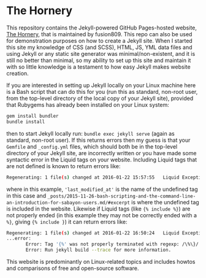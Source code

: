 # The Hornery
This repository contains the Jekyll-powered GitHub Pages-hosted website, [The Hornery](https://fusion809.github.io), that is maintained by fusion809. This repo can also be used for demonstration purposes on how to create a Jekyll site. When I started this site my knowledge of CSS (and SCSS), HTML, JS, YML data files and using Jekyll or any static site generator was minimal/non-existent, and it is still no better than minimal, so my ability to set up this site and maintain it with so little knowledge is a testament to how easy Jekyll makes website creation.

If you are interested in setting up Jekyll locally on your Linux machine here is a Bash script that can do this for you (run this as standard, non-root user, from the top-level directory of the local copy of your Jekyll site), provided that Rubygems has already been installed on your Linux system:
```bash
gem install bundler
bundle install
```
then to start Jekyll locally run: `bundle exec jekyll serve` (again as standard, non-root user). If this returns errors then my guess is that your `Gemfile` and `_config.yml` files, which should both be in the top-level directory of your Jekyll site, are incorrectly written or you have made some syntactic error in the Liquid tags on your website. Including Liquid tags that are not defined is known to return errors like:
```bash
Regenerating: 1 file(s) changed at 2016-01-22 15:57:55   Liquid Exception: Unknown tag 'last_modified_at' in _posts/2015-11-26-bash-scripting-and-the-command-line-an-introduction-for-sabayon-users.md/#excerpt
```
where in this example, `'last_modified_at'` is the name of the undefined tag in this case and `_posts/2015-11-26-bash-scripting-and-the-command-line-an-introduction-for-sabayon-users.md/#excerpt` is where the undefined tag is included in the website. Likewise if Liquid tags (like `{% include %}`) are not properly ended (in this example they may not be correctly ended with a `%}`, giving `{% include }`) it can return errors like:
```bash
Regenerating: 1 file(s) changed at 2016-01-22 16:50:24   Liquid Exception: Tag '{%' was not properly terminated with regexp: /\%\}/ in _posts/2015-11-26-bash-scripting-and-the-command-line-an-introduction-for-sabayon-users.md/#excerpt
...error:
       Error: Tag '{%' was not properly terminated with regexp: /\%\}/
       Error: Run jekyll build --trace for more information.
```

This website is predominantly on Linux-related topics and includes howtos and comparisons of free and open-source software.  
